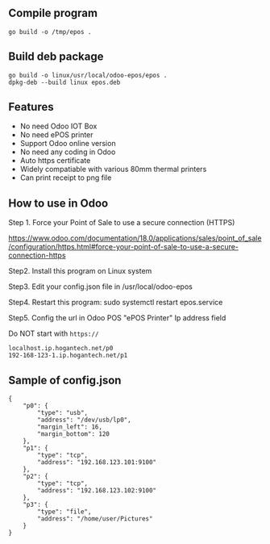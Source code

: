 ## Compile program
```
go build -o /tmp/epos .
```

## Build deb package
```
go build -o linux/usr/local/odoo-epos/epos .
dpkg-deb --build linux epos.deb
```

## Features
* No need Odoo IOT Box
* No need ePOS printer
* Support Odoo online version
* No need any coding in Odoo
* Auto https certificate
* Widely compatiable with various 80mm thermal printers
* Can print receipt to png file

## How to use in Odoo
Step 1.  Force your Point of Sale to use a secure connection (HTTPS)

https://www.odoo.com/documentation/18.0/applications/sales/point_of_sale/configuration/https.html#force-your-point-of-sale-to-use-a-secure-connection-https

Step2. Install this program on Linux system

Step3. Edit your config.json file in /usr/local/odoo-epos

Step4. Restart this program:  sudo systemctl restart epos.service

Step5. Config the url in Odoo POS "ePOS Printer" Ip address field

Do NOT start with `https://`

```
localhost.ip.hogantech.net/p0
192-168-123-1.ip.hogantech.net/p1
```

## Sample of config.json
```
{
    "p0": {
        "type": "usb",
        "address": "/dev/usb/lp0",
        "margin_left": 16,
        "margin_bottom": 120
    },
    "p1": {
        "type": "tcp",
        "address": "192.168.123.101:9100"
    },
    "p2": {
        "type": "tcp",
        "address": "192.168.123.102:9100"
    },
    "p3": {
        "type": "file",
        "address": "/home/user/Pictures"
    }
}
```